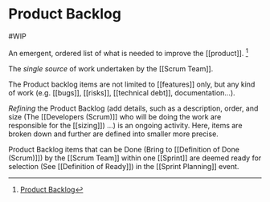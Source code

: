 # Product Backlog
#WIP 

An emergent, ordered list of what is needed to improve the [[product]]. [^1]

The _single source_ of work undertaken by the [[Scrum Team]].

The Product backlog items are not limited to [[features]] only, but any kind of work (e.g. [[bugs]], [[risks]], [[technical debt]], documentation...).

_Refining_ the Product Backlog (add details, such as a description, order, and size (The [[Developers (Scrum)]] who will be doing the work are responsible for the [[sizing]]) ...) is an ongoing activity. Here, items are broken down and further are defined into smaller more precise.

Product Backlog items that can be Done (Bring to [[Definition of Done (Scrum)]]) by the [[Scrum Team]] within one [[Sprint]] are deemed ready for selection (See [[Definition of Ready]]) in the [[Sprint Planning]] event.

[^1]: [Product Backlog](https://scrumguides.org/scrum-guide.html#product-backlog)